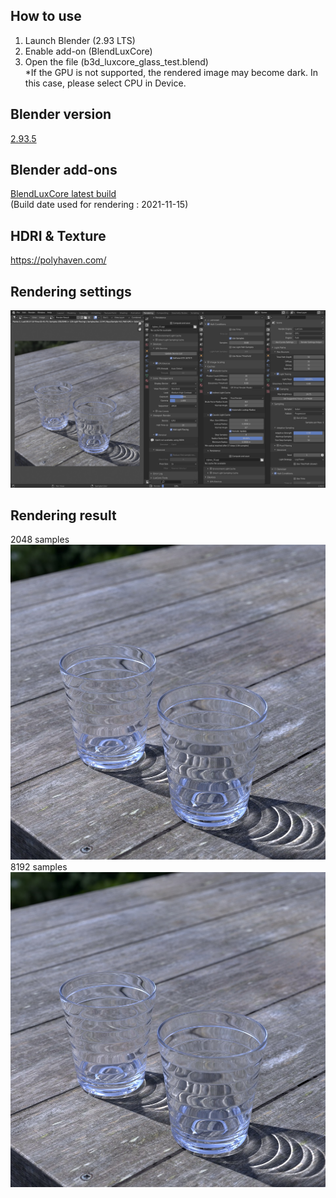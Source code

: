 ## How to use
1. Launch Blender (2.93 LTS)
2. Enable add-on (BlendLuxCore)
3. Open the file (b3d_luxcore_glass_test.blend)  
*If the GPU is not supported, the rendered image may become dark. In this case, please select CPU in Device.
## Blender version
[2.93.5](https://www.blender.org/download/releases/2-93/)
## Blender add-ons
[BlendLuxCore latest build](https://github.com/LuxCoreRender/BlendLuxCore/releases)  
(Build date used for rendering : 2021-11-15)
## HDRI & Texture
https://polyhaven.com/
## Rendering settings
![Rendering settings](RenderingSettings.jpg "Rendering settings")  
## Rendering result
2048 samples  
![2048 samples](RenderResult_2048-samples.jpg "2048 samples")  
8192 samples  
![2048 samples](RenderResult_8192-samples.jpg "2048 samples")  

